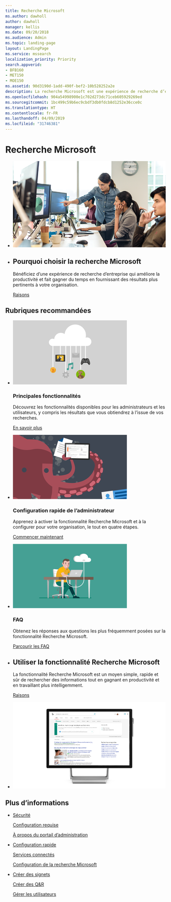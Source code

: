 ```yaml
---
title: Recherche Microsoft
ms.author: dawholl
author: dawholl
manager: kellis
ms.date: 09/20/2018
ms.audience: Admin
ms.topic: landing-page
layout: LandingPage
ms.service: mssearch
localization_priority: Priority
search.appverid:
- BFB160
- MET150
- MOE150
ms.assetid: 90d3190d-1add-490f-bef2-10b528252a2e
description: La recherche Microsoft est une expérience de recherche d’entreprise qui permet d’augmenter la productivité et de faire gagner du temps en fournissant un plus grand nombre de résultats de recherche pertinents pour votre organisation.
ms.openlocfilehash: 904a54998900e1c702d273dc71ceb605929269ed
ms.sourcegitcommit: 1bc499c59b6ec9cbdf3db0fdcb8d1252e36cce0c
ms.translationtype: HT
ms.contentlocale: fr-FR
ms.lasthandoff: 04/09/2019
ms.locfileid: "31746381"
---
```

# <a name="microsoft-search"></a>Recherche Microsoft

<ul class="panelContent cardsW cols cols2">
    <li>
        <div class="cardSize">
            <div class="cardPadding">
                <div class="card">
                    <div class="cardImageOuter">
                        <div class="cardImage">
                            <img src="media/a40fcb56-f0f9-4924-ae36-eb0a370665e3.png" alt="People in an office, one pointing at something on a screen." />
                        </div>
                    </div>
                    <div class="cardText">
                    </div>
                </div>
            </div>
        </div>
    </li>
    <li>
        <div class="cardSize">
            <div class="cardPadding">
                <div class="card">
                    <div class="cardText">
                        <h2>Pourquoi choisir la recherche Microsoft</h2>
                        <p>Bénéficiez d’une expérience de recherche d’entreprise qui améliore la productivité et fait gagner du temps en fournissant des résultats plus pertinents à votre organisation.</p>
                        <p><a href="why-microsoft-search.md">Raisons</a></p>
                    </div>
                </div>
            </div>
        </div>
    </li>
</ul>

<h2>Rubriques recommandées</h2>

<ul class="panelContent cardsW">
    <li>
        <div class="cardSize">
            <div class="cardPadding">
                <div class="card">
                    <div class="cardImageOuter">
                        <div class="cardImage">
                            <img src="media/651172f9-f9b6-4fbe-89f3-8adf6450cd7f.png" alt="Features included in Microsoft Search" />
                        </div>
                    </div>
                    <div class="cardText">
                        <h3>Principales fonctionnalités</h3>
                        <p>Découvrez les fonctionnalités disponibles pour les administrateurs et les utilisateurs, y compris les résultats que vous obtiendrez à l’issue de vos recherches.</p>
                        <p><a href="features.md">En savoir plus</a></p>
                    </div>
                </div>
            </div>
        </div>
    </li>
    <li>
        <div class="cardSize">
            <div class="cardPadding">
                <div class="card">
                    <div class="cardImageOuter">
                        <div class="cardImage">
                            <img src="media/60a078b4-166d-42f4-a3b9-91c04c9001f0.png" alt="Quick for admins to set up and configure" />
                        </div>
                    </div>
                    <div class="cardText">
                        <h3>Configuration rapide de l’administrateur</h3>
                        <p>Apprenez à activer la fonctionnalité Recherche Microsoft et à la configurer pour votre organisation, le tout en quatre étapes.</p>
                        <p><a href="quick-set-up.md">Commencer maintenant</a></p>
                    </div>
                </div>
            </div>
        </div>
    </li>
    <li>
        <div class="cardSize">
            <div class="cardPadding">
                <div class="card">
                    <div class="cardImageOuter">
                        <div class="cardImage">
                            <img src="media/d696a83a-6322-477a-befd-4ad102b8204d.png" alt="Frequently asked questions about Microsoft Search" />
                        </div>
                    </div>
                    <div class="cardText">
                        <h3>FAQ</h3>
                        <p>Obtenez les réponses aux questions les plus fréquemment posées sur la fonctionnalité Recherche Microsoft.</p>
                        <p><a href="faqs.md">Parcourir les FAQ</a></p>
                    </div>
                </div>
            </div>
        </div>
    </li>
</ul>

<ul class="panelContent cardsW cols cols2">
    <li>
        <div class="cardSize">
            <div class="cardPadding">
                <div class="card">
                    <div class="cardText">
                        <h2>Utiliser la fonctionnalité Recherche Microsoft</h2>
                        <p>La fonctionnalité Recherche Microsoft est un moyen simple, rapide et sûr de rechercher des informations tout en gagnant en productivité et en travaillant plus intelligemment.</p>
                        <p><a href="use/about-microsoft-search.md">Raisons</a></p>
                    </div>
                </div>
            </div>
        </div>
    </li>
    <li>
        <div class="cardSize">
            <div class="cardPadding">
                <div class="card">
                    <div class="cardImageOuter">
                        <div class="cardImage">
                            <img src="media/c8456838-c6db-41f7-9e84-eebfd9c5b0b8.png" alt="How work results appear on Bing" />
                        </div>
                    </div>
                    <div class="cardText">
                    </div>
                </div>
            </div>
        </div>
    </li>
</ul>

<h2>Plus d’informations</h2>
<ul class="panelContent cardsW">
    <li>
        <div class="cardSize">
            <div class="cardPadding">
                <div class="card">
                    <div class="cardText">
                        <p><a href="security.md">Sécurité</a></p>
                        <p><a href="requirements.md">Configuration requise</a></p>  
                        <p><a href="about-the-admin-portal.md">À propos du portail d’administration</a></p>
                    </div>
                </div>
            </div>
        </div>
    </li>
    <li>
        <div class="cardSize">
            <div class="cardPadding">
                <div class="card">
                    <div class="cardText">
                        <p><a href="quick-set-up.md">Configuration rapide</a></p>
                        <p><a href="connected-services.md">Services connectés</a></p>
                        <p><a href="set-up-microsoft-search.md">Configuration de la recherche Microsoft</a></p>
                    </div>
                </div>
            </div>
        </div>
    </li>
    <li>
        <div class="cardSize">
            <div class="cardPadding">
                <div class="card">
                    <div class="cardText">
                        <p><a href="create-bookmarks.md">Créer des signets</a></p>
                        <p><a href="create-qas.md">Créer des Q&R</a></p>
                        <p><a href="add-users.md">Gérer les utilisateurs</a></p>
                    </div>
                </div>
            </div>
        </div>
    </li>
</ul>  
